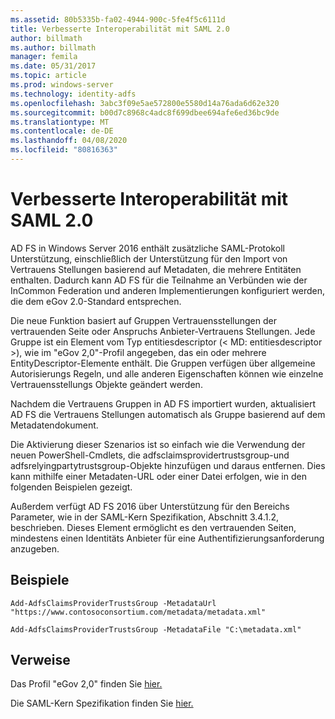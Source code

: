 ```yaml
---
ms.assetid: 80b5335b-fa02-4944-900c-5fe4f5c6111d
title: Verbesserte Interoperabilität mit SAML 2.0
author: billmath
ms.author: billmath
manager: femila
ms.date: 05/31/2017
ms.topic: article
ms.prod: windows-server
ms.technology: identity-adfs
ms.openlocfilehash: 3abc3f09e5ae572800e5580d14a76ada6d62e320
ms.sourcegitcommit: b00d7c8968c4adc8f699dbee694afe6ed36bc9de
ms.translationtype: MT
ms.contentlocale: de-DE
ms.lasthandoff: 04/08/2020
ms.locfileid: "80816363"
---
```

# <a name="improved-interoperability-with-saml-20"></a>Verbesserte Interoperabilität mit SAML 2.0



  
AD FS in Windows Server 2016 enthält zusätzliche SAML-Protokoll Unterstützung, einschließlich der Unterstützung für den Import von Vertrauens Stellungen basierend auf Metadaten, die mehrere Entitäten enthalten.  Dadurch kann AD FS für die Teilnahme an Verbünden wie der InCommon Federation und anderen Implementierungen konfiguriert werden, die dem eGov 2.0-Standard entsprechen.   
  
Die neue Funktion basiert auf Gruppen Vertrauensstellungen der vertrauenden Seite oder Anspruchs Anbieter-Vertrauens Stellungen. Jede Gruppe ist ein Element vom Typ entitiesdescriptor (< MD: entitiesdescriptor >), wie im "eGov 2,0"-Profil angegeben, das ein oder mehrere EntityDescriptor-Elemente enthält.  Die Gruppen verfügen über allgemeine Autorisierungs Regeln, und alle anderen Eigenschaften können wie einzelne Vertrauensstellungs Objekte geändert werden.  
  
Nachdem die Vertrauens Gruppen in AD FS importiert wurden, aktualisiert AD FS die Vertrauens Stellungen automatisch als Gruppe basierend auf dem Metadatendokument.  
  
Die Aktivierung dieser Szenarios ist so einfach wie die Verwendung der neuen PowerShell-Cmdlets, die adfsclaimsprovidertrustsgroup-und adfsrelyingpartytrustsgroup-Objekte hinzufügen und daraus entfernen. Dies kann mithilfe einer Metadaten-URL oder einer Datei erfolgen, wie in den folgenden Beispielen gezeigt.  
  
Außerdem verfügt AD FS 2016 über Unterstützung für den Bereichs Parameter, wie in der SAML-Kern Spezifikation, Abschnitt 3.4.1.2, beschrieben. Dieses Element ermöglicht es den vertrauenden Seiten, mindestens einen Identitäts Anbieter für eine Authentifizierungsanforderung anzugeben.  
  
## <a name="examples"></a>Beispiele  
  
```  
Add-AdfsClaimsProviderTrustsGroup -MetadataUrl "https://www.contosoconsortium.com/metadata/metadata.xml"   
```  
  
  
  
```  
Add-AdfsClaimsProviderTrustsGroup -MetadataFile "C:\metadata.xml"   
```  
  
## <a name="references"></a>Verweise  
  
Das Profil "eGov 2,0" finden Sie [hier.](https://kantarainitiative.org/confluence/download/attachments/60817482/kantara-report-egov-saml2-profile-2.0.pdf?version=1&modificationDate=1345580916000&api=v2)  
  
Die SAML-Kern Spezifikation finden Sie [hier.](https://docs.oasis-open.org/security/saml/v2.0/saml-core-2.0-os.pdf)   


